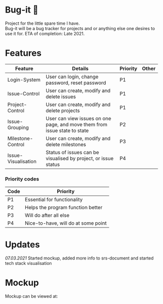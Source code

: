 # Bug-it :bug: 
Project for the little spare time I have.<br>
Bug-it will be a bug tracker for projects and or anything else one desires to use it for.
ETA of completion: Late 2021.

# Features

| Feature | Details | Priority | Other |
|---|---|---|---|
| Login-System | User can login, change password, reset password | P1 |   |
| Issue-Control | User can create, modify and delete issues | P1 |   |
| Project-Control | User can create, modify and delete projects | P1 |   |
| Issue-Grouping | User can view issues on one page, and move them from issue state to state | P2 |   |
| Milestone-Control | User can create, modify and delete milestones | P3 |   |
| Issue-Visualisation | Status of issues can be visualised by project, or issue status  | P4 |   |

### Priority codes
| Code | Priority |
|---|---|
| P1 | Essential for functionality |
| P2 | Helps the program function better |
| P3 | Will do after all else |
| P4 | Nice-to-have, will do at some point |

# Updates

*07.03.2021*
Started mockup, added more info to srs-document and started tech stack visualisation

# Mockup
Mockup can be viewed at: [](https://www.figma.com/file/bk4hP8W5uOanNY6ANlQ9AD/Bug-It?node-id=2%3A8)
